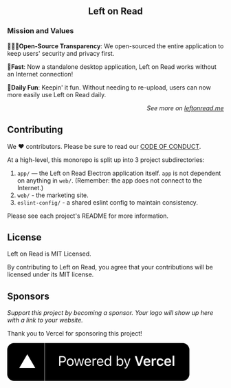 <h2 align="center">Left on Read</h2>

### Mission and Values

**👩🏻‍💻Open-Source Transparency**: We open-sourced the entire application to keep users' security and privacy first.

**🚀Fast**: Now a standalone desktop application, Left on Read works without an Internet connection!

**🤪Daily Fun**: Keepin' it fun. Without needing to re-upload, users can now more easily use Left on Read daily.

<p align="right"><em>See more on <a href="https://leftonread.me/">leftonread.me</a></em></p>

## Contributing

We ❤️ contributors. Please be sure to read our [CODE OF CONDUCT](./CODE_OF_CONDUCT).

At a high-level, this monorepo is split up into 3 project subdirectories:

1. `app/` — the Left on Read Electron application itself. `app` is not dependent on anything in `web/`. (Remember: the app does not connect to the Internet.)
2. `web/` - the marketing site.
3. `eslint-config/` - a shared eslint config to maintain consistency.

Please see each project's README for more information.

## License

Left on Read is MIT Licensed.

By contributing to Left on Read, you agree that your contributions will be licensed under its MIT license.

## Sponsors

_Support this project by becoming a sponsor. Your logo will show up here with a link to your website._

Thank you to Vercel for sponsoring this project!

[![Vercel](./assets/documentation/powered-by-vercel.svg)](https://vercel.com/?utm_source=leftonread&utm_campaign=oss)
